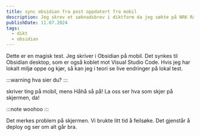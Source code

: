 ```yaml
---
title: sync obsidian fra post oppdatert fra mobil
description: Jeg skrev et søknadsbrev i diktform da jeg søkte på NRK Radio som UX-designer
publishDate: 11.07.2024
tags:
  - dikt
  - obsidian
---
```


Dette er en magisk test.
Jeg skriver i Obsidian på mobil. Det synkes til Obsidian desktop, som er også koblet mot Visual Studio Code.
Hvis jeg har lokalt miljø oppe og kjør, så kan jeg i teori se live endringer på lokal test. 

:::warning
hva sier du? 
:::

skriver ting på mobil, mens Håhå så på! 
La oss ser hva som skjer på skjermen, da!

:::note
woohoo
:::

Det merkes problem på skjermen. Vi brukte litt tid å feilsøke. 
Det gjenstår å deploy og ser om alt går bra.




